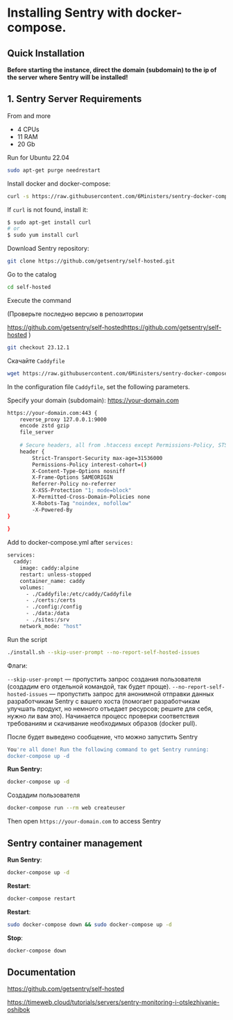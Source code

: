 # Installing Sentry with docker-compose.

## Quick Installation

**Before starting the instance, direct the domain (subdomain) to the ip of the server where Sentry will be installed!**

## 1. Sentry Server Requirements
From and more
- 4 CPUs 
- 11 RAM 
- 20 Gb 

Run for Ubuntu 22.04

``` bash
sudo apt-get purge needrestart
```

Install docker and docker-compose:

``` bash
curl -s https://raw.githubusercontent.com/6Ministers/sentry-docker-compose-fast-deploy/master/setup.sh | sudo bash -s
```

If `curl` is not found, install it:

``` bash
$ sudo apt-get install curl
# or
$ sudo yum install curl
```


Download Sentry repository:

``` bash
git clone https://github.com/getsentry/self-hosted.git
```

Go to the catalog
``` bash
cd self-hosted
```

Execute the command

(Проверьте последню версию в репозитории 

https://github.com/getsentry/self-hostedhttps://github.com/getsentry/self-hosted
)
``` bash
git checkout 23.12.1
```

Скачайте `Caddyfile`
``` bash
wget https://raw.githubusercontent.com/6Ministers/sentry-docker-compose-fast-deploy/master/Caddyfile
```

In the configuration file `Caddyfile`, set the following parameters. 

Specify your domain (subdomain):
https://your-domain.com

``` bash
https://your-domain.com:443 {
    reverse_proxy 127.0.0.1:9000
	encode zstd gzip
	file_server
	
	# Secure headers, all from .htaccess except Permissions-Policy, STS and X-Powered-By
	header {
		Strict-Transport-Security max-age=31536000
		Permissions-Policy interest-cohort=()
		X-Content-Type-Options nosniff
		X-Frame-Options SAMEORIGIN
		Referrer-Policy no-referrer
		X-XSS-Protection "1; mode=block"
		X-Permitted-Cross-Domain-Policies none
		X-Robots-Tag "noindex, nofollow"
		-X-Powered-By
}
	
}
```


Add to docker-compose.yml after `services:`
``` bash
services:
  caddy:
    image: caddy:alpine
    restart: unless-stopped
    container_name: caddy
    volumes:
      - ./Caddyfile:/etc/caddy/Caddyfile
      - ./certs:/certs
      - ./config:/config
      - ./data:/data
      - ./sites:/srv
    network_mode: "host"
```


Run the script
``` bash
./install.sh --skip-user-prompt --no-report-self-hosted-issues
```


Флаги:

`--skip-user-prompt` — пропустить запрос создания пользователя (создадим его отдельной командой, так будет проще).
`--no-report-self-hosted-issues` — пропустить запрос для анонимной отправки данных разработчикам Sentry с вашего хоста (помогает разработчикам улучшать продукт, но немного отъедает ресурсов; решите для себя, нужно ли вам это).
Начинается процесс проверки соответствия требованиям и скачивание необходимых образов (docker pull).

После будет выведено сообщение, что можно запустить Sentry
``` bash
You're all done! Run the following command to get Sentry running:
docker-compose up -d
```


**Run Sentry:**

``` bash
docker-compose up -d
```


Создадим пользователя

``` bash
docker-compose run --rm web createuser
```

Then open `https://your-domain.com` to access Sentry

## Sentry container management

**Run Sentry**:

``` bash
docker-compose up -d
```

**Restart**:

``` bash
docker-compose restart
```

**Restart**:

``` bash
sudo docker-compose down && sudo docker-compose up -d
```

**Stop**:

``` bash
docker-compose down
```

## Documentation
https://github.com/getsentry/self-hosted

https://timeweb.cloud/tutorials/servers/sentry-monitoring-i-otslezhivanie-oshibok
